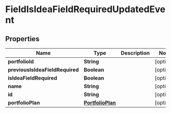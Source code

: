 
# FieldIsIdeaFieldRequiredUpdatedEvent

## Properties
Name | Type | Description | Notes
------------ | ------------- | ------------- | -------------
**portfolioId** | **String** |  |  [optional]
**previousIsIdeaFieldRequired** | **Boolean** |  |  [optional]
**isIdeaFieldRequired** | **Boolean** |  |  [optional]
**name** | **String** |  |  [optional]
**id** | **String** |  |  [optional]
**portfolioPlan** | [**PortfolioPlan**](PortfolioPlan.md) |  |  [optional]



